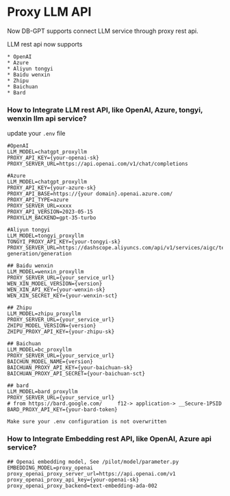 Proxy LLM API
==================================
Now DB-GPT supports connect LLM service through proxy rest api.

LLM rest api now supports
```{note}
* OpenAI
* Azure
* Aliyun tongyi
* Baidu wenxin
* Zhipu
* Baichuan
* Bard
```


### How to Integrate LLM rest API, like OpenAI, Azure, tongyi, wenxin  llm api service?
update your `.env` file
```commandline
#OpenAI
LLM_MODEL=chatgpt_proxyllm
PROXY_API_KEY={your-openai-sk}
PROXY_SERVER_URL=https://api.openai.com/v1/chat/completions

#Azure
LLM_MODEL=chatgpt_proxyllm
PROXY_API_KEY={your-azure-sk}
PROXY_API_BASE=https://{your domain}.openai.azure.com/
PROXY_API_TYPE=azure
PROXY_SERVER_URL=xxxx
PROXY_API_VERSION=2023-05-15
PROXYLLM_BACKEND=gpt-35-turbo

#Aliyun tongyi
LLM_MODEL=tongyi_proxyllm
TONGYI_PROXY_API_KEY={your-tongyi-sk}
PROXY_SERVER_URL=https://dashscope.aliyuncs.com/api/v1/services/aigc/text-generation/generation

## Baidu wenxin
LLM_MODEL=wenxin_proxyllm
PROXY_SERVER_URL={your_service_url}
WEN_XIN_MODEL_VERSION={version}
WEN_XIN_API_KEY={your-wenxin-sk}
WEN_XIN_SECRET_KEY={your-wenxin-sct}

## Zhipu
LLM_MODEL=zhipu_proxyllm
PROXY_SERVER_URL={your_service_url}
ZHIPU_MODEL_VERSION={version}
ZHIPU_PROXY_API_KEY={your-zhipu-sk}

## Baichuan
LLM_MODEL=bc_proxyllm
PROXY_SERVER_URL={your_service_url}
BAICHUN_MODEL_NAME={version}
BAICHUAN_PROXY_API_KEY={your-baichuan-sk}
BAICHUAN_PROXY_API_SECRET={your-baichuan-sct}

## bard
LLM_MODEL=bard_proxyllm
PROXY_SERVER_URL={your_service_url}
# from https://bard.google.com/     f12-> application-> __Secure-1PSID
BARD_PROXY_API_KEY={your-bard-token}
```
```{tip}
Make sure your .env configuration is not overwritten
```

### How to Integrate Embedding rest API, like OpenAI, Azure api service?

```commandline
## Openai embedding model, See /pilot/model/parameter.py
EMBEDDING_MODEL=proxy_openai
proxy_openai_proxy_server_url=https://api.openai.com/v1
proxy_openai_proxy_api_key={your-openai-sk}
proxy_openai_proxy_backend=text-embedding-ada-002
```

